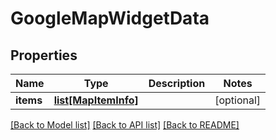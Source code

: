 # GoogleMapWidgetData

## Properties
Name | Type | Description | Notes
------------ | ------------- | ------------- | -------------
**items** | [**list[MapItemInfo]**](MapItemInfo.md) |  | [optional] 

[[Back to Model list]](../README.md#documentation-for-models) [[Back to API list]](../README.md#documentation-for-api-endpoints) [[Back to README]](../README.md)



